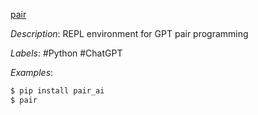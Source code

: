 [pair](https://github.com/jiggy-ai/pair)

*Description*: REPL environment for GPT pair programming

*Labels*: #Python #ChatGPT

*Examples*:

```bash
$ pip install pair_ai
$ pair
```
